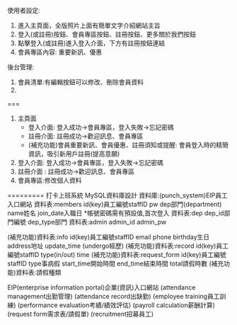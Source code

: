 使用者設定:
1. 進入主頁面，全版照片上面有簡單文字介紹網站主旨
2. 登入(或註冊)按鈕、會員專區按鈕、註冊按鈕、更多關於我們按鈕
3. 點擊登入(或註冊)進入登入介面，下方有註冊按鈕連結
4. 會員專區內容: 重要新訊、優惠

後台管理:
1. 會員清單:有編輯按鈕可以修改、刪除會員資料
2. 
===
1. 主頁面
   * 登入介面: 登入成功→會員專區，登入失敗→忘記密碼
   * 註冊介面: 註冊成功→歡迎訊息、會員專區
   * (補充功能)會員重要新訊、會員優惠、註冊須知或提醒: 會員登入時的精簡資訊，吸引新用戶註冊(提高意願)
2. 登入介面: 登入成功→會員專區，登入失敗→忘記密碼
3. 註冊介面
: 註冊成功→歡迎訊息、會員專區
4. 會員專區:修改個人資料

=========
打卡上班系統
MySQL資料庫設計
資料庫:(punch_system)EIP員工入口網站
   資料表:members
      id(key)員工編號staffID
      pw
      dep部門(department)
      name姓名
      join_date入職日
      *帳號密碼需有預設值,首次登入
   資料表:dep
      dep_id部門編號
      dep_type部門
   資料表:admin
      admin_id
      admin_pw

   (補充功能)資料表:info
      id(key)員工編號staffID
      email
      phone
      birthday生日
      address地址
      update_time
      (undergo經歷)
   (補充功能)資料表:record
      id(key)員工編號staffID
      type(in/out)
      time
   (補充功能)資料表:request_form
      id(key)員工編號staffID
      type事病假
      start_time開始時間
      end_time結束時間
      total請假時數
   (補充功能)資料表:請假種類


EIP(enterprise information portal)企業(資訊)入口網站
(attendance management出勤管理)
(attendance record出缺勤)
(employee training員工訓練)
(performance evaluation考績/績效評估)
(payroll calculation薪酬計算)
(request form需求表/請假單)
(recruitment招募員工)
